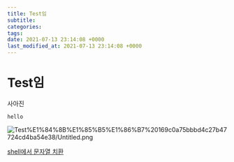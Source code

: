 ```yaml
---
title: Test임
subtitle: 
categories: 
tags: 
date: 2021-07-13 23:14:08 +0000
last_modified_at: 2021-07-13 23:14:08 +0000
---
```

# Test임

사아진

`hello`

![Test%E1%84%8B%E1%85%B5%E1%86%B7%20169c0a75bbbd4c27b47724cd4ba54e38/Untitled.png](Test%E1%84%8B%E1%85%B5%E1%86%B7%20169c0a75bbbd4c27b47724cd4ba54e38/Untitled.png)

[shell에서 문자열 치환](https://www.notion.so/shell-c34ea2cc03644609ae9b74ed40aecc2f)